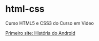 # html-css
 Curso HTML5 e CSS3 do Curso em Video

<a href="https://andreluiz0803.github.io/projeto-site-android/" target="_blank">Primeiro site: História do Android</a>

